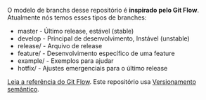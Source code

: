 O modelo de branchs desse repositório é **inspirado pelo Git Flow**. Atualmente nós temos esses tipos de branches:
- master - Último release, estável (stable)
- develop - Principal de desenvolvimento, Instável (unstable)
- release/ - Arquivo de release
- feature/ - Desenvolvimento específico de uma feature
- example/ - Exemplos para ajudar
- hotfix/ - Ajustes emergenciais para o último release

[Leia a referência do Git Flow](http://nvie.com/posts/a-successful-git-branching-model/).
Este repositório usa [Versionamento semântico](http://semver.org/).
